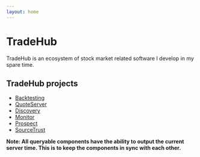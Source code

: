 ```yaml
---
layout: home
---
```


# TradeHub

TradeHub is an ecosystem of stock market related software I develop in my spare time.

## TradeHub projects

* [Backtesting](projects/backtesting)
* [QuoteServer](projects/quoteserver)
* [Discovery](projects/discovery)
* [Monitor](projects/monitor)
* [Prospect](projects/prospect)
* [SourceTrust](projects/sourcetrust)

**Note: All queryable components have the ability to output the current server time. This is to keep the components in sync with each other.**

